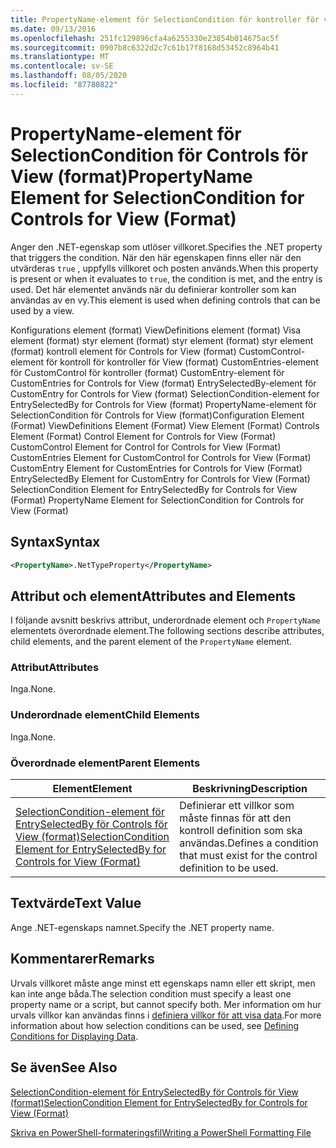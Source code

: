 ```yaml
---
title: PropertyName-element för SelectionCondition för kontroller för vy (format) | Microsoft Docs
ms.date: 09/13/2016
ms.openlocfilehash: 251fc129896cfa4a6255330e23854b014675ac5f
ms.sourcegitcommit: 0907b8c6322d2c7c61b17f8168d53452c8964b41
ms.translationtype: MT
ms.contentlocale: sv-SE
ms.lasthandoff: 08/05/2020
ms.locfileid: "87780822"
---
```

# <a name="propertyname-element-for-selectioncondition-for-controls-for-view-format"></a><span data-ttu-id="4f3e2-102">PropertyName-element för SelectionCondition för Controls för View (format)</span><span class="sxs-lookup"><span data-stu-id="4f3e2-102">PropertyName Element for SelectionCondition for Controls for View (Format)</span></span>

<span data-ttu-id="4f3e2-103">Anger den .NET-egenskap som utlöser villkoret.</span><span class="sxs-lookup"><span data-stu-id="4f3e2-103">Specifies the .NET property that triggers the condition.</span></span> <span data-ttu-id="4f3e2-104">När den här egenskapen finns eller när den utvärderas `true` , uppfylls villkoret och posten används.</span><span class="sxs-lookup"><span data-stu-id="4f3e2-104">When this property is present or when it evaluates to `true`, the condition is met, and the entry is used.</span></span> <span data-ttu-id="4f3e2-105">Det här elementet används när du definierar kontroller som kan användas av en vy.</span><span class="sxs-lookup"><span data-stu-id="4f3e2-105">This element is used when defining controls that can be used by a view.</span></span>

<span data-ttu-id="4f3e2-106">Konfigurations element (format) ViewDefinitions element (format) Visa element (format) styr element (format) styr element (format) styr element (format) kontroll element för Controls for View (format) CustomControl-element för kontroll för kontroller för View (format) CustomEntries-element för CustomControl för kontroller (format) CustomEntry-element för CustomEntries for Controls for View (format) EntrySelectedBy-element för CustomEntry for Controls for View (format) SelectionCondition-element for EntrySelectedBy for Controls for View (format) PropertyName-element för SelectionCondition för Controls for View (format)</span><span class="sxs-lookup"><span data-stu-id="4f3e2-106">Configuration Element (Format) ViewDefinitions Element (Format) View Element (Format) Controls Element (Format) Control Element for Controls for View (Format) CustomControl Element for Control for Controls for View (Format) CustomEntries Element for CustomControl for Controls for View (Format) CustomEntry Element for CustomEntries for Controls for View (Format) EntrySelectedBy Element for CustomEntry for Controls for View (Format) SelectionCondition Element for EntrySelectedBy for Controls for View (Format) PropertyName Element for SelectionCondition for Controls for View (Format)</span></span>

## <a name="syntax"></a><span data-ttu-id="4f3e2-107">Syntax</span><span class="sxs-lookup"><span data-stu-id="4f3e2-107">Syntax</span></span>

```xml
<PropertyName>.NetTypeProperty</PropertyName>
```

## <a name="attributes-and-elements"></a><span data-ttu-id="4f3e2-108">Attribut och element</span><span class="sxs-lookup"><span data-stu-id="4f3e2-108">Attributes and Elements</span></span>

<span data-ttu-id="4f3e2-109">I följande avsnitt beskrivs attribut, underordnade element och `PropertyName` elementets överordnade element.</span><span class="sxs-lookup"><span data-stu-id="4f3e2-109">The following sections describe attributes, child elements, and the parent element of the `PropertyName` element.</span></span>

### <a name="attributes"></a><span data-ttu-id="4f3e2-110">Attribut</span><span class="sxs-lookup"><span data-stu-id="4f3e2-110">Attributes</span></span>

<span data-ttu-id="4f3e2-111">Inga.</span><span class="sxs-lookup"><span data-stu-id="4f3e2-111">None.</span></span>

### <a name="child-elements"></a><span data-ttu-id="4f3e2-112">Underordnade element</span><span class="sxs-lookup"><span data-stu-id="4f3e2-112">Child Elements</span></span>

<span data-ttu-id="4f3e2-113">Inga.</span><span class="sxs-lookup"><span data-stu-id="4f3e2-113">None.</span></span>

### <a name="parent-elements"></a><span data-ttu-id="4f3e2-114">Överordnade element</span><span class="sxs-lookup"><span data-stu-id="4f3e2-114">Parent Elements</span></span>

|<span data-ttu-id="4f3e2-115">Element</span><span class="sxs-lookup"><span data-stu-id="4f3e2-115">Element</span></span>|<span data-ttu-id="4f3e2-116">Beskrivning</span><span class="sxs-lookup"><span data-stu-id="4f3e2-116">Description</span></span>|
|-------------|-----------------|
|[<span data-ttu-id="4f3e2-117">SelectionCondition-element för EntrySelectedBy för Controls för View (format)</span><span class="sxs-lookup"><span data-stu-id="4f3e2-117">SelectionCondition Element for EntrySelectedBy for Controls for View (Format)</span></span>](./selectioncondition-element-for-entryselectedby-for-controls-for-view-format.md)|<span data-ttu-id="4f3e2-118">Definierar ett villkor som måste finnas för att den kontroll definition som ska användas.</span><span class="sxs-lookup"><span data-stu-id="4f3e2-118">Defines a condition that must exist for the control definition to be used.</span></span>|

## <a name="text-value"></a><span data-ttu-id="4f3e2-119">Textvärde</span><span class="sxs-lookup"><span data-stu-id="4f3e2-119">Text Value</span></span>

<span data-ttu-id="4f3e2-120">Ange .NET-egenskaps namnet.</span><span class="sxs-lookup"><span data-stu-id="4f3e2-120">Specify the .NET property name.</span></span>

## <a name="remarks"></a><span data-ttu-id="4f3e2-121">Kommentarer</span><span class="sxs-lookup"><span data-stu-id="4f3e2-121">Remarks</span></span>

<span data-ttu-id="4f3e2-122">Urvals villkoret måste ange minst ett egenskaps namn eller ett skript, men kan inte ange båda.</span><span class="sxs-lookup"><span data-stu-id="4f3e2-122">The selection condition must specify a least one property name or a script, but cannot specify both.</span></span> <span data-ttu-id="4f3e2-123">Mer information om hur urvals villkor kan användas finns i [definiera villkor för att visa data](./defining-conditions-for-displaying-data.md).</span><span class="sxs-lookup"><span data-stu-id="4f3e2-123">For more information about how selection conditions can be used, see [Defining Conditions for Displaying Data](./defining-conditions-for-displaying-data.md).</span></span>

## <a name="see-also"></a><span data-ttu-id="4f3e2-124">Se även</span><span class="sxs-lookup"><span data-stu-id="4f3e2-124">See Also</span></span>

[<span data-ttu-id="4f3e2-125">SelectionCondition-element för EntrySelectedBy för Controls för View (format)</span><span class="sxs-lookup"><span data-stu-id="4f3e2-125">SelectionCondition Element for EntrySelectedBy for Controls for View (Format)</span></span>](./selectioncondition-element-for-entryselectedby-for-controls-for-view-format.md)

[<span data-ttu-id="4f3e2-126">Skriva en PowerShell-formateringsfil</span><span class="sxs-lookup"><span data-stu-id="4f3e2-126">Writing a PowerShell Formatting File</span></span>](./writing-a-powershell-formatting-file.md)
